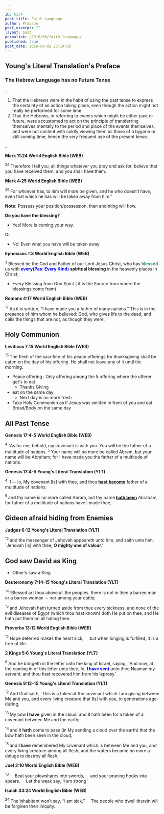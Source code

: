```yaml
---
---
ID: 6234
post_title: Faith Language
author: Praison
post_excerpt: ""
layout: post
permalink: /2016/08/faith-language/
published: true
post_date: 2016-08-02 23:14:02
---
```

<h2 class="line"><strong>Young's Literal Translation's Preface </strong></h2>
<h3><strong>The Hebrew Language has no Future Tense</strong></h3>
..
<ol>
 	<li>That the Hebrews were in the habit of using the past tense to express the certainty of an action taking place, even though the action might not really be performed for some time.</li>
 	<li>That the Hebrews, in referring to events which might be either past or future, were accustomed to act on the principle of transferring themselves mentally to the period and place of the events themselves, and were not content with coldly viewing them as those of a bygone or still coming time; hence the very frequent use of the present tense.</li>
</ol>
..
<p class="passage-display"><strong><span class="passage-display-bcv">Mark 11:24
</span><span class="passage-display-version">World English Bible (WEB)</span></strong></p>
<span id="en-WEB-24665" class="text Mark-11-24"><sup class="versenum">24 </sup><span class="woj">Therefore I tell you, all things whatever you pray and ask for, believe that you have received them, and you shall have them.</span></span>
<p class="passage-display"><strong><span class="passage-display-bcv">Mark 4:25
</span><span class="passage-display-version">World English Bible (WEB)</span></strong></p>
<span id="en-WEB-24349" class="text Mark-4-25"><sup class="versenum">25 </sup><span class="woj">For whoever has, to him will more be given, and he who doesn’t have, even that which he has will be taken away from him.”</span></span>

<strong>Note:</strong> Possess your position/possession, then anointing will flow.

<strong>Do you have the blessing? </strong>
<ul>
 	<li>Yes! More is coming your way.</li>
</ul>
Or
<ul>
 	<li>No! Even what you have will be taken away</li>
</ul>
<div class="version-WEB result-text-style-normal text-html ">
<p class="passage-display"><strong><span class="passage-display-bcv">Ephesians 1:3
</span><span class="passage-display-version">World English Bible (WEB)</span></strong></p>
<span id="en-WEB-29211" class="text Eph-1-3"><sup class="versenum">3 </sup>Blessed be the God and Father of our Lord Jesus Christ, who has <span style="color: #339966;"><strong>blessed</strong></span> us with <span style="color: #0000ff;"><strong>every(Pas: Every Kind)</strong></span> <strong>spiritual blessing</strong> in the heavenly places in Christ;</span>
<ul>
 	<li>Every Blessing from God Spirit ( it is the Source from where the blessings come from)</li>
</ul>
<p class="passage-display"><strong><span class="passage-display-bcv">Romans 4:17
</span><span class="passage-display-version">World English Bible (WEB)</span></strong></p>
<span id="en-WEB-28040" class="text Rom-4-17"><sup class="versenum">17 </sup>As it is written, “I have made you a father of many nations.” This is in the presence of him whom he believed: God, who gives life to the dead, and calls the things that are not, as though they were.</span>
<h2 class="footnotes"><strong>Holy Communion</strong></h2>
<div class="footnotes">
<p class="passage-display"><strong><span class="passage-display-bcv">Leviticus 7:15
</span><span class="passage-display-version">World English Bible (WEB)</span></strong></p>
<span id="en-WEB-2895" class="text Lev-7-15"><sup class="versenum">15 </sup>The flesh of the sacrifice of his peace offerings for thanksgiving shall be eaten on the day of his offering. He shall not leave any of it until the morning.</span>
<ul>
 	<li>Peace offering : Only offering among the 5 offering where the offerer get's to eat.
<ul>
 	<li>Thanks Giving</li>
</ul>
</li>
 	<li>eat on the same day
<ul>
 	<li>Next day is no more fresh</li>
</ul>
</li>
 	<li>Take Holy Communion as if Jesus was smitten in front of you and eat Bread/Body on the same day</li>
</ul>
<div class="version-WEB result-text-style-normal text-html ">
<h2 class="passage-display"><strong>All Past Tense</strong></h2>
<p class="passage-display"><strong><span class="passage-display-bcv">Genesis 17:4-5
</span><span class="passage-display-version">World English Bible (WEB)</span></strong></p>
<span id="en-WEB-402" class="text Gen-17-4"><sup class="versenum">4 </sup>“As for me, behold, my covenant is with you. You will be the father of a multitude of nations. </span><span id="en-WEB-403" class="text Gen-17-5"><sup class="versenum">5 </sup>Your name will no more be called Abram, but your name will be Abraham; for I have made you the father of a multitude of nations.</span>
<p class="passage-display"><strong><span class="passage-display-bcv">Genesis 17:4-5
</span><span class="passage-display-version">Young's Literal Translation (YLT)</span></strong></p>
<p class="verse"><span id="en-YLT-402" class="text Gen-17-4"><sup class="versenum">4 </sup>`I -- lo, My covenant [is] with thee, and thou <span style="text-decoration: underline;"><strong>hast become</strong></span> father of a multitude of nations;</span></p>
<p class="verse"><span id="en-YLT-403" class="text Gen-17-5"><sup class="versenum">5 </sup>and thy name is no more called Abram, but thy name <span style="text-decoration: underline;"><strong>hath been</strong></span> Abraham, for father of a multitude of nations have I made thee;</span></p>

<h2 class="verse"><strong>Gideon afraid hiding from Enemies</strong></h2>
<p class="passage-display"><strong><span class="passage-display-bcv">Judges 6:12
</span><span class="passage-display-version">Young's Literal Translation (YLT)</span></strong></p>
<p class="verse"><span id="en-YLT-6667" class="text Judg-6-12"><sup class="versenum">12 </sup>and the messenger of Jehovah appeareth unto him, and saith unto him, `Jehovah [is] with thee, <strong>O mighty one of valour</strong>.'</span></p>

<h2 class="verse"><strong>God saw David as King</strong></h2>
<ul>
 	<li class="verse">Other's saw a King</li>
</ul>
<p class="passage-display"><strong><span class="passage-display-bcv">Deuteronomy 7:14-15
</span><span class="passage-display-version">Young's Literal Translation (YLT)</span></strong></p>
<p class="verse"><span id="en-YLT-5126" class="text Deut-7-14"><sup class="versenum">14 </sup>`Blessed art thou above all the peoples, there is not in thee a barren man or a barren woman -- nor among your cattle;</span></p>
<p class="verse"><span id="en-YLT-5127" class="text Deut-7-15"><sup class="versenum">15 </sup>and Jehovah hath turned aside from thee every sickness, and none of the evil diseases of Egypt (which thou hast known) doth He put on thee, and He hath put them on all hating thee.</span></p>
<p class="passage-display"><strong><span class="passage-display-bcv">Proverbs 13:12
</span><span class="passage-display-version">World English Bible (WEB)</span></strong></p>

<div class="poetry">
<p class="line"><span id="en-WEB-16760" class="text Prov-13-12"><sup class="versenum">12 </sup>Hope deferred makes the heart sick,</span>
<span class="indent-1"><span class="indent-1-breaks">    </span><span class="text Prov-13-12">but when longing is fulfilled, it is a tree of life.</span></span></p>
<p class="passage-display"><strong><span class="passage-display-bcv">2 Kings 5:6
</span><span class="passage-display-version">Young's Literal Translation (YLT)</span></strong></p>
<p class="verse"><span id="en-YLT-9654" class="text 2Kgs-5-6"><sup class="versenum">6 </sup>And he bringeth in the letter unto the king of Israel, saying, `And now, at the coming in of this letter unto thee, lo, <span style="color: #0000ff;"><strong>I have sent</strong></span> unto thee Naaman my servant, and thou hast recovered him from his leprosy.'</span></p>
<p class="passage-display"><strong><span class="passage-display-bcv">Genesis 9:12-15
</span><span class="passage-display-version">Young's Literal Translation (YLT)</span></strong></p>
<p class="verse"><span id="en-YLT-218" class="text Gen-9-12"><sup class="versenum">12 </sup>And God saith, `This is a token of the covenant which I am giving between Me and you, and every living creature that [is] with you, to generations age-during;</span></p>
<p class="verse"><span id="en-YLT-219" class="text Gen-9-13"><sup class="versenum">13 </sup>My bow <strong>I have</strong> given in the cloud, and it hath been for a token of a covenant between Me and the earth;</span></p>
<p class="verse"><span id="en-YLT-220" class="text Gen-9-14"><sup class="versenum">14 </sup>and it <strong>hath</strong> come to pass (in My sending a cloud over the earth) that the bow hath been seen in the cloud,</span></p>
<p class="verse"><span id="en-YLT-221" class="text Gen-9-15"><sup class="versenum">15 </sup>and <strong>I have</strong> remembered My covenant which is between Me and you, and every living creature among all flesh, and the waters become no more a deluge to destroy all flesh;</span></p>
<p class="passage-display"><strong><span class="passage-display-bcv">Joel 3:10
</span><span class="passage-display-version">World English Bible (WEB)</span></strong></p>

<div class="poetry">
<p class="line"><span class="indent-1"><span id="en-WEB-22354" class="text Joel-3-10"><sup class="versenum">10 </sup><span class="indent-1-breaks">    </span>Beat your plowshares into swords,</span></span>
<span class="indent-1"><span class="indent-1-breaks">    </span><span class="text Joel-3-10">and your pruning hooks into spears.</span></span>
<span class="indent-1"><span class="indent-1-breaks">    </span><span class="text Joel-3-10">Let the weak say, ‘I am strong.’</span></span></p>
<p class="passage-display"><strong><span class="passage-display-bcv">Isaiah 33:24
</span><span class="passage-display-version">World English Bible (WEB)</span></strong></p>

<div class="poetry top-1">
<p class="line"><span id="en-WEB-18304" class="text Isa-33-24"><sup class="versenum">24 </sup>The inhabitant won’t say, “I am sick.”</span>
<span class="indent-1"><span class="indent-1-breaks">    </span><span class="text Isa-33-24">The people who dwell therein will be forgiven their iniquity.</span></span></p>

<h2 class="line"></h2>
</div>
</div>
</div>
</div>
</div>
</div>